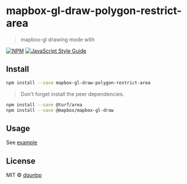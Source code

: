 # mapbox-gl-draw-polygon-restrict-area

> mapbox-gl drawing mode with

[![NPM](https://img.shields.io/npm/v/mapbox-gl-draw-polygon-restrict-area.svg)](https://www.npmjs.com/package/mapbox-gl-draw-polygon-restrict-area) [![JavaScript Style Guide](https://img.shields.io/badge/code_style-standard-brightgreen.svg)](https://standardjs.com)

## Install

```bash
npm install --save mapbox-gl-draw-polygon-restrict-area
```

> Don't forget install the peer dependencies.

```bash
npm install --save @turf/area
npm install --save @mapbox/mapbox-gl-draw
```

## Usage

See [example](https://github.com/dqunbp/mapbox-gl-draw-polygon-restrict-area/blob/master/example/index.js)

## License

MIT © [dqunbp](LICENSE)
